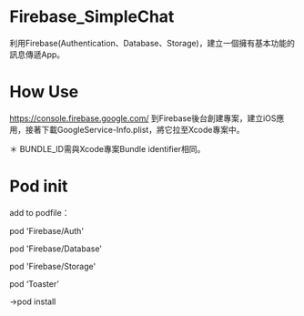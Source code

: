 # Firebase_SimpleChat

利用Firebase(Authentication、Database、Storage)，建立一個擁有基本功能的訊息傳遞App。

# How Use

https://console.firebase.google.com/
到Firebase後台創建專案，建立iOS應用，接著下載GoogleService-Info.plist，將它拉至Xcode專案中。

＊ BUNDLE_ID需與Xcode專案Bundle identifier相同。 

# Pod init

add to podfile：

pod 'Firebase/Auth'

pod 'Firebase/Database'

pod 'Firebase/Storage'

pod ‘Toaster’

->pod install
